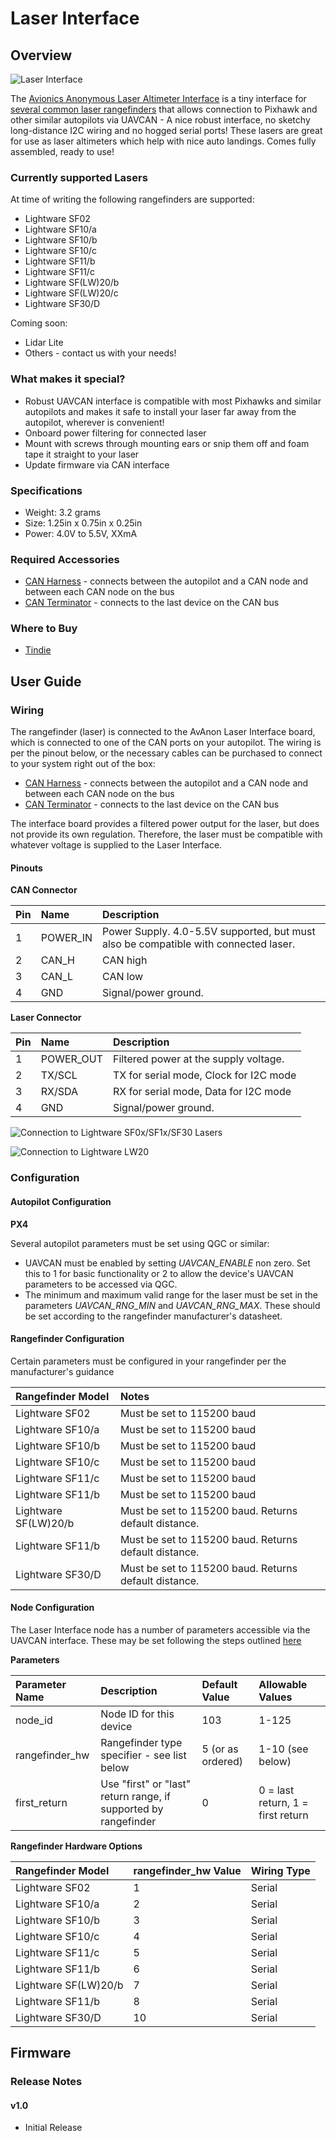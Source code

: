 # Laser Interface

## Overview

![Laser Interface](../.gitbook/assets/laserinterface.png)

The [Avionics Anonymous Laser Altimeter Interface](https://www.tindie.com/products/avionicsanonymous/uavcan-laser-altimeter-interface/) is a tiny interface for [several common laser rangefinders](laser_interface.md#currently-supported-lasers) that allows connection to Pixhawk and other similar autopilots via UAVCAN - A nice robust interface, no sketchy long-distance I2C wiring and no hogged serial ports! These lasers are great for use as laser altimeters which help with nice auto landings. Comes fully assembled, ready to use!

### Currently supported Lasers

At time of writing the following rangefinders are supported:

* Lightware SF02
* Lightware SF10/a
* Lightware SF10/b
* Lightware SF10/c
* Lightware SF11/b
* Lightware SF11/c
* Lightware SF\(LW\)20/b
* Lightware SF\(LW\)20/c
* Lightware SF30/D

Coming soon:

* Lidar Lite
* Others - contact us with your needs!

### What makes it special?

* Robust UAVCAN interface is compatible with most Pixhawks and similar autopilots and makes it safe to install your laser far away from the autopilot, wherever is convenient!
* Onboard power filtering for connected laser
* Mount with screws through mounting ears or snip them off and foam tape it straight to your laser
* Update firmware via CAN interface

### Specifications

* Weight: 3.2 grams  
* Size: 1.25in x 0.75in x 0.25in  
* Power: 4.0V to 5.5V, XXmA  

### Required Accessories

* [CAN Harness](https://www.tindie.com/products/avionicsanonymous/uavcan-interconnect-cable/) - connects between the autopilot and a CAN node and between each CAN node on the bus
* [CAN Terminator](https://www.tindie.com/products/avionicsanonymous/uavcan-jst-terminator/) - connects to the last device on the CAN bus

### Where to Buy

* [Tindie](https://www.tindie.com/products/avionicsanonymous/uavcan-laser-altimeter-interface/)

## User Guide

### Wiring

The rangefinder \(laser\) is connected to the AvAnon Laser Interface board, which is connected to one of the CAN ports on your autopilot. The wiring is per the pinout below, or the necessary cables can be purchased to connect to your system right out of the box:

* [CAN Harness](https://www.tindie.com/products/avionicsanonymous/uavcan-interconnect-cable/) - connects between the autopilot and a CAN node and between each CAN node on the bus
* [CAN Terminator](https://www.tindie.com/products/avionicsanonymous/uavcan-jst-terminator/) - connects to the last device on the CAN bus

The interface board provides a filtered power output for the laser, but does not provide its own regulation. Therefore, the laser must be compatible with whatever voltage is supplied to the Laser Interface.

#### Pinouts

**CAN Connector**

| Pin | Name | Description |
| :--- | :--- | :--- |
| 1 | POWER\_IN | Power Supply. 4.0-5.5V supported, but must also be compatible with connected laser. |
| 2 | CAN\_H | CAN high |
| 3 | CAN\_L | CAN low |
| 4 | GND | Signal/power ground. |

**Laser Connector**

| Pin | Name | Description |
| :--- | :--- | :--- |
| 1 | POWER\_OUT | Filtered power at the supply voltage. |
| 2 | TX/SCL | TX for serial mode, Clock for I2C mode |
| 3 | RX/SDA | RX for serial mode, Data for I2C mode |
| 4 | GND | Signal/power ground. |

![Connection to Lightware SF0x/SF1x/SF30 Lasers](../.gitbook/assets/laserwiring_sf0x.png)

![Connection to Lightware LW20](../.gitbook/assets/laserwiring_lw20.png)

### Configuration

#### Autopilot Configuration

**PX4**

Several autopilot parameters must be set using QGC or similar:

* UAVCAN must be enabled by setting _UAVCAN\_ENABLE_ non zero. Set this to 1 for basic functionality or 2 to allow the device's UAVCAN parameters to be accessed via QGC.
* The minimum and maximum valid range for the laser must be set in the parameters _UAVCAN\_RNG\_MIN_ and _UAVCAN\_RNG\_MAX_. These should be set according to the rangefinder manufacturer's datasheet.

#### Rangefinder Configuration

Certain parameters must be configured in your rangefinder per the manufacturer's guidance

| Rangefinder Model | Notes |
| :--- | :--- |
| Lightware SF02 | Must be set to 115200 baud |
| Lightware SF10/a | Must be set to 115200 baud |
| Lightware SF10/b | Must be set to 115200 baud |
| Lightware SF10/c | Must be set to 115200 baud |
| Lightware SF11/c | Must be set to 115200 baud |
| Lightware SF11/b | Must be set to 115200 baud |
| Lightware SF\(LW\)20/b | Must be set to 115200 baud. Returns default distance. |
| Lightware SF11/b | Must be set to 115200 baud. Returns default distance. |
| Lightware SF30/D | Must be set to 115200 baud. Returns default distance. |

#### Node Configuration

The Laser Interface node has a number of parameters accessible via the UAVCAN interface. These may be set following the steps outlined [here](../general/parameters.md)

**Parameters**

| Parameter Name | Description | Default Value | Allowable Values |
| :--- | :--- | :--- | :--- |
| node\_id | Node ID for this device | 103 | 1-125 |
| rangefinder\_hw | Rangefinder type specifier - see list below | 5 \(or as ordered\) | 1-10 \(see below\) |
| first\_return | Use "first" or "last" return range, if supported by rangefinder | 0 | 0 = last return, 1 = first return |

**Rangefinder Hardware Options**

| Rangefinder Model | rangefinder\_hw Value | Wiring Type |
| :--- | :--- | :--- |
| Lightware SF02 | 1 | Serial |
| Lightware SF10/a | 2 | Serial |
| Lightware SF10/b | 3 | Serial |
| Lightware SF10/c | 4 | Serial |
| Lightware SF11/c | 5 | Serial |
| Lightware SF11/b | 6 | Serial |
| Lightware SF\(LW\)20/b | 7 | Serial |
| Lightware SF11/b | 8 | Serial |
| Lightware SF30/D | 10 | Serial |

## Firmware

### Release Notes

#### v1.0

* Initial Release

